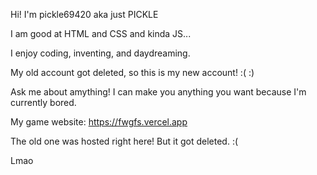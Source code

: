 Hi! I'm pickle69420 aka just PICKLE

I am good at HTML and CSS and kinda JS...

I enjoy coding, inventing, and daydreaming.

My old account got deleted, so this is my new account! :( :)

Ask me about amything! I can make you anything you want because I'm currently bored.

My game website: https://fwgfs.vercel.app

The old one was hosted right here! But it got deleted. :(

Lmao
